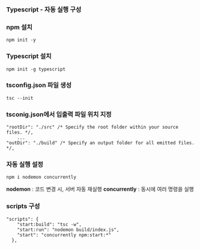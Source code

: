 ### Typescript - 자동 실행 구성

### npm 설치

```
npm init -y
```

### Typescript 설치

```
npm init -g typescript
```

### tsconfig.json 파일 생성

```
tsc --init
```

### tsconig.json에서 입출력 파일 위치 지정

```
"rootDir": "./src" /* Specify the root folder within your source files. */,
    ...
"outDir": "./build" /* Specify an output folder for all emitted files. */,
```

### 자동 실행 설정

```
npm i nodemon concurrently
```

**nodemon** : 코드 변경 시, 서버 자동 재실행
**concurrently** : 동시에 여러 명령을 실행

### scripts 구성

```
"scripts": {
    "start:build": "tsc -w",
    "start:run": "nodemon build/index.js",
    "start": "concurrently npm:start:*"
  },
```
